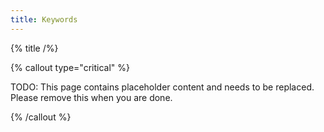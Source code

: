 ```yaml
---
title: Keywords
---
```


{% title /%}

{% callout type="critical" %}

TODO: This page contains placeholder content and needs to be replaced. Please remove this when you are done.

{% /callout %}
